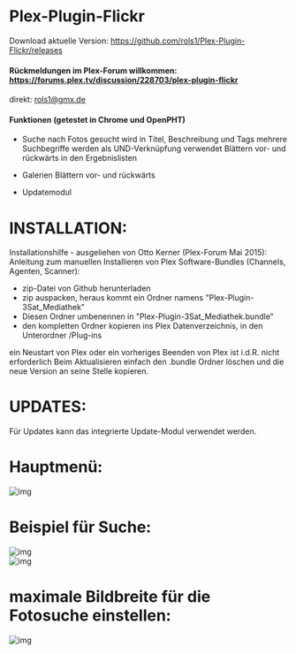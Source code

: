 ﻿Plex-Plugin-Flickr
==================

Download aktuelle Version: https://github.com/rols1/Plex-Plugin-Flickr/releases

#### Rückmeldungen im Plex-Forum willkommen: https://forums.plex.tv/discussion/228703/plex-plugin-flickr
direkt: rols1@gmx.de 

#### Funktionen (getestet in Chrome und OpenPHT)

- Suche nach Fotos 
gesucht wird in Titel, Beschreibung und Tags
mehrere Suchbegriffe werden als UND-Verknüpfung verwendet
Blättern vor- und rückwärts in den Ergebnislisten

- Galerien
Blättern vor- und rückwärts

- Updatemodul




INSTALLATION:
===================  
Installationshilfe - ausgeliehen von Otto Kerner (Plex-Forum Mai 2015):
Anleitung zum manuellen Installieren von Plex Software-Bundles (Channels, Agenten, Scanner):
- zip-Datei von Github herunterladen
- zip auspacken, heraus kommt ein Ordner namens "Plex-Plugin-3Sat_Mediathek"
- Diesen Ordner umbenennen in "Plex-Plugin-3Sat_Mediathek.bundle"
- den kompletten Ordner kopieren ins Plex Datenverzeichnis, in den Unterordner /Plug-ins

ein Neustart von Plex oder ein vorheriges Beenden von Plex ist i.d.R. nicht erforderlich
Beim Aktualisieren einfach den .bundle Ordner löschen und die neue Version an seine Stelle kopieren.

UPDATES:
===================  
Für Updates kann das integrierte Update-Modul verwendet werden.
 
 Hauptmenü:
===================  
![img](https://us.v-cdn.net/6025034/uploads/editor/ze/v4qsv6ecba97.png)

Beispiel für Suche:
===================  
![img](https://us.v-cdn.net/6025034/uploads/editor/aj/7y5ppwzkq235.png)  
![img](https://us.v-cdn.net/6025034/uploads/editor/ms/3wyi46cmporw.png)

maximale Bildbreite für die Fotosuche einstellen:
===================  
![img](https://us.v-cdn.net/6025034/uploads/editor/ho/0wlcu3ligzvg.png)

